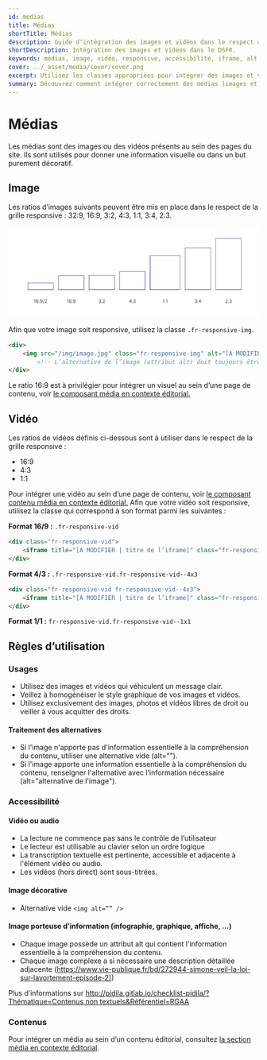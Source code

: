 ```yaml
---
id: medias
title: Médias
shortTitle: Médias
description: Guide d’intégration des images et vidéos dans le respect des règles de responsive design et d’accessibilité.
shortDescription: Intégration des images et vidéos dans le DSFR.
keywords: médias, image, vidéo, responsive, accessibilité, iframe, alt, ratio, DSFR, RGAA
cover: ../_asset/media/cover/cover.png
excerpt: Utilisez les classes appropriées pour intégrer des images et vidéos dans vos pages, avec les bonnes pratiques d’accessibilité.
summary: Découvrez comment intégrer correctement des médias (images et vidéos) dans le respect des standards du DSFR et des exigences RGAA - ratios, alternatives textuelles, vidéos responsives.
---
```



# Médias

Les médias sont des images ou des vidéos présents au sein des pages du site. Ils sont utilisés pour donner une information visuelle ou dans un but purement décoratif.

## Image

Les ratios d’images suivants peuvent être mis en place dans le respect de la grille responsive : 32:9, 16:9, 3:2, 4:3, 1:1, 3:4, 2:3.

![ ](../_asset/media/image-ratios-exemple.png)

Afin que votre image soit responsive, utilisez la classe `.fr-responsive-img`.

```html
<div>
    <img src="/img/image.jpg" class="fr-responsive-img" alt="[À MODIFIER | vide ou texte alternatif de l’image]" />
        <!-- L’alternative de l’image (attribut alt) doit toujours être présent, sa valeur peut-être vide ou non selon votre contexte -->
</div>
```


Le ratio 16:9 est à privilégier pour intégrer un visuel au sein d’une page de contenu, voir [le composant média en contexte éditorial.](../../../../component/content/_part/doc/index.md)

## Vidéo

Les ratios de vidéos définis ci-dessous sont à utiliser dans le respect de la grille responsive :

- 16:9
- 4:3
- 1:1

Pour intégrer une vidéo au sein d’une page de contenu, voir [le composant contenu média en contexte éditorial.](../../../../component/content/_part/doc/index.md) Afin que votre vidéo soit responsive, utilisez la classe qui correspond à son format parmi les suivantes :

**Format 16/9 :** `.fr-responsive-vid`

```html
<div class="fr-responsive-vid">
    <iframe title="[A MODIFIER | titre de l’iframe]" class="fr-responsive-vid__player" src="https://www.youtube.com/embed/HyirpmPL43I" allow="accelerometer; autoplay; encrypted-media; gyroscope; picture-in-picture" allowfullscreen=""></iframe>
</div>
```

**Format 4/3 :** `.fr-responsive-vid.fr-responsive-vid--4x3`

```html
<div class="fr-responsive-vid fr-responsive-vid--4x3">
    <iframe title="[A MODIFIER | titre de l’iframe]" class="fr-responsive-vid__player" src="https://www.youtube.com/embed/HyirpmPL43I" allow="accelerometer; autoplay; encrypted-media; gyroscope; picture-in-picture" allowfullscreen=""></iframe>
</div>
```

**Format 1/1 :** `fr-responsive-vid.fr-responsive-vid--1x1`

## Règles d’utilisation

### Usages

- Utilisez des images et vidéos qui véhiculent un message clair.
- Veillez à homogénéiser le style graphique de vos images et vidéos.
- Utilisez exclusivement des images, photos et vidéos libres de droit ou veiller à vous acquitter des droits.

#### Traitement des alternatives

- Si l'image n'apporte pas d'information essentielle à la compréhension du contenu, utiliser une alternative vide (alt="").
- Si l'image apporte une information essentielle à la compréhension du contenu, renseigner l'alternative avec l'information nécessaire (alt="alternative de l'image").

### Accessibilité

#### Vidéo ou audio

- La lecture ne commence pas sans le contrôle de l’utilisateur
- Le lecteur est utilisable au clavier selon un ordre logique
- La transcription textuelle est pertinente, accessible et adjacente à l'élément vidéo ou audio.
- Les vidéos (hors direct) sont sous-titrées.

#### Image décorative

- Alternative vide `<img alt=”” />`

#### Image porteuse d’information (infographie, graphique, affiche, …)

- Chaque image possède un attribut alt qui contient l'information essentielle à la compréhension du contenu.
- Chaque image complexe a si nécessaire une description détaillée adjacente ([https://www.vie-publique.fr/bd/272944-simone-veil-la-loi-sur-lavortement-episode-2)](https://www.vie-publique.fr/bd/272944-simone-veil-la-loi-sur-lavortement-episode-2))

Plus d’informations sur [http://pidila.gitlab.io/checklist-pidila/?Thématique=Contenus non textuels&Référentiel=RGAA](http://pidila.gitlab.io/checklist-pidila/?Th%C3%A9matique=Contenus%20non%20textuels&R%C3%A9f%C3%A9rentiel=RGAA)

### Contenus

Pour intégrer un média au sein d’un contenu éditorial, consultez [la section média en contexte éditorial](../../../../component/content/_part/doc/index.md).
